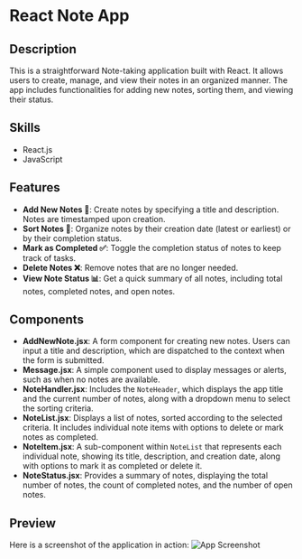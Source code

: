 # React Note App

## Description
This is a straightforward Note-taking application built with React. It allows users to create, manage, and view their notes in an organized manner. The app includes functionalities for adding new notes, sorting them, and viewing their status.

## Skills
- React.js
- JavaScript


## Features
- **Add New Notes 📝**: Create notes by specifying a title and description. Notes are timestamped upon creation.
- **Sort Notes 🔄**: Organize notes by their creation date (latest or earliest) or by their completion status.
- **Mark as Completed ✅**: Toggle the completion status of notes to keep track of tasks.
- **Delete Notes ❌**: Remove notes that are no longer needed.
- **View Note Status 📊**: Get a quick summary of all notes, including total notes, completed notes, and open notes.

## Components
- **AddNewNote.jsx**: A form component for creating new notes. Users can input a title and description, which are dispatched to the context when the form is submitted.
- **Message.jsx**: A simple component used to display messages or alerts, such as when no notes are available.
- **NoteHandler.jsx**: Includes the `NoteHeader`, which displays the app title and the current number of notes, along with a dropdown menu to select the sorting criteria.
- **NoteList.jsx**: Displays a list of notes, sorted according to the selected criteria. It includes individual note items with options to delete or mark notes as completed.
- **NoteItem.jsx**: A sub-component within `NoteList` that represents each individual note, showing its title, description, and creation date, along with options to mark it as completed or delete it.
- **NoteStatus.jsx**: Provides a summary of notes, displaying the total number of notes, the count of completed notes, and the number of open notes.

## Preview
Here is a screenshot of the application in action:
![App Screenshot](assets/images/screenshot.png)
